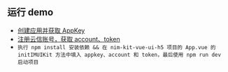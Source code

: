 ## 运行 demo

- [创建应用并获取 AppKey](https://doc.yunxin.163.com/console/docs/TIzMDE4NTA?platform=console)
- [注册云信账号，获取 account、token](https://doc.yunxin.163.com/messaging/docs/DQ3Nzk1MTY?platform=server)
- `执行 npm install 安装依赖 && 在 nim-kit-vue-ui-h5 项目的 App.vue 的 initIMUIKit 方法中填入 appkey、account 和 token，最后使用 npm run dev 启动项目`

